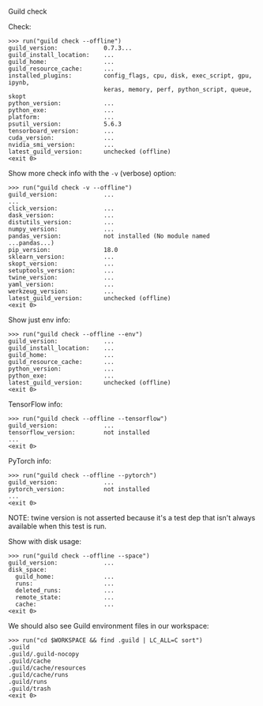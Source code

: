  Guild check

Check:

    >>> run("guild check --offline")
    guild_version:             0.7.3...
    guild_install_location:    ...
    guild_home:                ...
    guild_resource_cache:      ...
    installed_plugins:         config_flags, cpu, disk, exec_script, gpu, ipynb,
                               keras, memory, perf, python_script, queue, skopt
    python_version:            ...
    python_exe:                ...
    platform:                  ...
    psutil_version:            5.6.3
    tensorboard_version:       ...
    cuda_version:              ...
    nvidia_smi_version:        ...
    latest_guild_version:      unchecked (offline)
    <exit 0>

Show more check info with the `-v` (verbose) option:

    >>> run("guild check -v --offline")
    guild_version:             ...
    ...
    click_version:             ...
    dask_version:              ...
    distutils_version:         ...
    numpy_version:             ...
    pandas_version:            not installed (No module named ...pandas...)
    pip_version:               18.0
    sklearn_version:           ...
    skopt_version:             ...
    setuptools_version:        ...
    twine_version:             ...
    yaml_version:              ...
    werkzeug_version:          ...
    latest_guild_version:      unchecked (offline)
    <exit 0>

Show just env info:

    >>> run("guild check --offline --env")
    guild_version:             ...
    guild_install_location:    ...
    guild_home:                ...
    guild_resource_cache:      ...
    python_version:            ...
    python_exe:                ...
    latest_guild_version:      unchecked (offline)
    <exit 0>

TensorFlow info:

    >>> run("guild check --offline --tensorflow")
    guild_version:             ...
    tensorflow_version:        not installed
    ...
    <exit 0>

PyTorch info:

    >>> run("guild check --offline --pytorch")
    guild_version:             ...
    pytorch_version:           not installed
    ...
    <exit 0>

NOTE: twine version is not asserted because it's a test dep that isn't
always available when this test is run.

Show with disk usage:

    >>> run("guild check --offline --space")
    guild_version:             ...
    disk_space:
      guild_home:              ...
      runs:                    ...
      deleted_runs:            ...
      remote_state:            ...
      cache:                   ...
    <exit 0>

We should also see Guild environment files in our workspace:

    >>> run("cd $WORKSPACE && find .guild | LC_ALL=C sort")
    .guild
    .guild/.guild-nocopy
    .guild/cache
    .guild/cache/resources
    .guild/cache/runs
    .guild/runs
    .guild/trash
    <exit 0>
